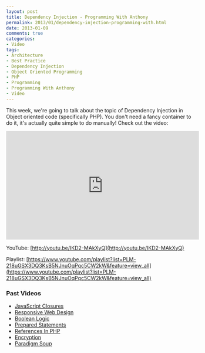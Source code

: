 ```yaml
---
layout: post
title: Dependency Injection - Programming With Anthony
permalink: 2013/01/dependency-injection-programming-with.html
date: 2013-01-09
comments: true
categories:
- Video
tags:
- Architecture
- Best Practice
- Dependency Injection
- Object Oriented Programming
- PHP
- Programming
- Programming With Anthony
- Video
---
```


This week, we're going to talk about the topic of Dependency Injection in Object oriented code (specifically PHP). You don't need a fancy container to do it, it's actually quite simple to do manually! Check out the video:
<!--more-->


<iframe allowfullscreen="allowfullscreen" frameborder="0" height="295" src="http://www.youtube.com/embed/IKD2-MAkXyQ" width="525"></iframe>

YouTube: [http://youtu.be/IKD2-MAkXyQ](http://youtu.be/IKD2-MAkXyQ)


Playlist: [https://www.youtube.com/playlist?list=PLM-218uGSX3DQ3KsB5NJnuOqPqc5CW2kW&feature=view_all](https://www.youtube.com/playlist?list=PLM-218uGSX3DQ3KsB5NJnuOqPqc5CW2kW&feature=view_all)

### Past Videos


 * [JavaScript Closures](https://www.youtube.com/watch?v=R_ZvxMyFSCU)
 * [Responsive Web Design](https://www.youtube.com/watch?v=-BVmrSG93XE)
 * [Boolean Logic](https://www.youtube.com/watch?v=udOU0gagZqg)
 * [Prepared Statements](https://www.youtube.com/watch?v=nLinqtCfhKY)
 * [References In PHP](https://www.youtube.com/watch?v=_YZIBWQr_yk)
 * [Encryption](https://www.youtube.com/watch?v=RLmuFlDygn0)
 * [Paradigm Soup](https://www.youtube.com/watch?v=CV4vPsEizJM)

